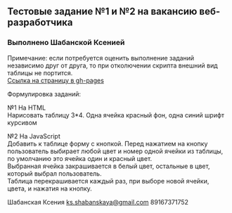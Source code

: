 ## Тестовые задание №1 и №2 на вакансию веб-разработчика ##
### Выполнено Шабанской Ксенией ###
Примечание: если потребуется оценить выполнение заданий независимо друг от друга, то при отколючении скрипта внешний вид таблицы не портится.  
[Ссылка на страницу в gh-pages](https://shabanskaya.github.io/globexit-test/)
  
Формулировка заданий: 
  
№1 На HTML  
Нарисовать таблицу 3*4. Одна ячейка красный фон, одна синий шрифт курсивом  
  
№2 На JavaScript  
Добавить к таблице форму с кнопкой. Перед нажатием на кнопку пользователь выбирает любой цвет и номер одной ячейки из таблицы, по умолчанию это ячейка один и красный цвет.  
Выбранная ячейка закрашивается в белый цвет, остальные в цвет, который выбрал пользователь.  
Таблица перекрашивается каждый раз, при выборе новой ячейки, цвета, и нажатия на кнопку. 



  
  Шабанская Ксения 
  ks.shabanskaya@gmail.com
  89167371752
